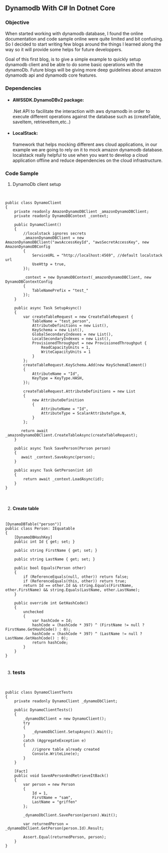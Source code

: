 
## Dynamodb With C# In Dotnet Core 

### Objective
When started working with dynamodb database, I found the online documentation and code sample online were quite limited and bit confusing. So I decided to start writing few blogs around the things I learned along the way so it will provide some helps for future developpers.

Goal of this first blog, is to give a simple example to quickly setup dynamodb client and be able to do some basic operations with the dynamoDb.
Future blogs will be giving more deep guidelines about amazon dynamodb api and dynamodb core features.


### Dependencies

- #### AWSSDK.DynamoDBv2 package:
  .Net API to facilitate the interaction with aws dynamodb in order to execute different operations against the database
  such as (createTable, saveItem, retrieveItem,etc..)

- #### LocalStack: 
  framework that helps mocking different aws cloud applications, in our example we are going to rely on it to mock amazon dynamodb database.
  localstack really helpful to use when you want to develop a cloud application offline and reduce dependencies on the cloud infrastructure. 
  
  
 ### Code Sample
 1. DynamoDb client setup
 

 <pre>
  <code class="csharp">
  
public class DynamoClient
{
    private readonly AmazonDynamoDBClient _amazonDynamoDBClient;
    private readonly DynamoDBContext _context;

    public DynamoClient()
    {
        //localstack ignores secrets
        _amazonDynamoDBClient = new AmazonDynamoDBClient("awsAccessKeyId", "awsSecretAccessKey", new AmazonDynamoDBConfig
        {
            ServiceURL = "http://localhost:4569", //default localstack url
            UseHttp = true,
        });
        
        _context = new DynamoDBContext(_amazonDynamoDBClient, new DynamoDBContextConfig
        {
            TableNamePrefix = "test_"
        });
    }

    public async Task<CreateTableResponse> SetupAsync()
    {
        var createTableRequest = new CreateTableRequest {
            TableName = "test_person",
            AttributeDefinitions = new List<AttributeDefinition>(),
            KeySchema = new List<KeySchemaElement>(),
            GlobalSecondaryIndexes = new List<GlobalSecondaryIndex>(),
            LocalSecondaryIndexes = new List<LocalSecondaryIndex>(),
            ProvisionedThroughput = new ProvisionedThroughput {
                ReadCapacityUnits = 1,
                WriteCapacityUnits = 1
            }
        };
        createTableRequest.KeySchema.Add(new KeySchemaElement()
        {
            AttributeName = "Id",
            KeyType = KeyType.HASH,
        });
        
        createTableRequest.AttributeDefinitions = new List<AttributeDefinition>
        {
            new AttributeDefinition
            {
                AttributeName = "Id",
                AttributeType = ScalarAttributeType.N,
            }
        };

       return await _amazonDynamoDBClient.CreateTableAsync(createTableRequest);
    }
    
    public async Task SavePerson(Person person)
    {
       await _context.SaveAsync(person);
    }
    
    public async Task<Person> GetPerson(int id)
    {
        return await _context.LoadAsync<Person>(id);
    }
}
  </code>
 </pre>
 
 2. #### Create table
<pre>
  <code class="csharp">
[DynamoDBTable("person")]
public class Person: IEquatable<Person>
{
    [DynamoDBHashKey]
    public int Id { get; set; }

    public string FirstName { get; set; }
    
    public string LastName { get; set; }

    public bool Equals(Person other)
    {
        if (ReferenceEquals(null, other)) return false;
        if (ReferenceEquals(this, other)) return true;
        return Id == other.Id && string.Equals(FirstName, other.FirstName) && string.Equals(LastName, other.LastName);
    }

    public override int GetHashCode()
    {
        unchecked
        {
            var hashCode = Id;
            hashCode = (hashCode * 397) ^ (FirstName != null ? FirstName.GetHashCode() : 0);
            hashCode = (hashCode * 397) ^ (LastName != null ? LastName.GetHashCode() : 0);
            return hashCode;
        }
    }
}
  </code>
</pre>

3. ### tests

 <pre>
  <code class="csharp">
  
public class DynamoClientTests
{
    private readonly DynamoClient _dynamoDbClient;

    public DynamoClientTests()
    {
        _dynamoDbClient = new DynamoClient();
        try
        {
            _dynamoDbClient.SetupAsync().Wait();
        }
        catch (AggregateException e)
        {
            //ignore table already created
            Console.WriteLine(e);
        }
    }
    
    [Fact]
    public void SaveAPersonAndRetrieveItBack()
    {
        var person = new Person
        {
            Id = 1,
            FirstName = "sam",
            LastName = "griffen"
        };

        _dynamoDbClient.SavePerson(person).Wait();

        var returnedPerson = _dynamoDbClient.GetPerson(person.Id).Result;

        Assert.Equal(returnedPerson, person);
    }
}
  </code>
</pre>
